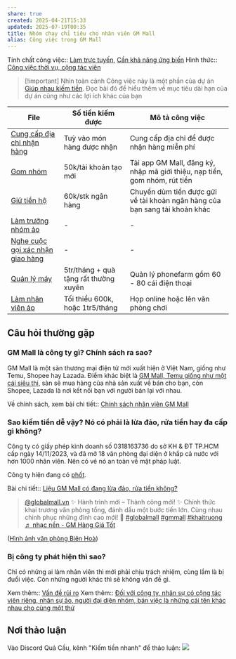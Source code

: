 ```yaml
---
share: true
created: 2025-04-21T15:33
updated: 2025-07-19T00:35
title: Nhóm chạy chỉ tiêu cho nhân viên GM Mall
alias: Công việc trong GM Mall
---
```

Tính chất công việc:: [Làm trực tuyến](../../../../%C4%90%E1%BA%B7c%20%C4%91i%E1%BB%83m%20c%C3%B4ng%20vi%E1%BB%87c/N%C6%A1i%20l%C3%A0m%20vi%E1%BB%87c/L%C3%A0m%20tr%E1%BB%B1c%20tuy%E1%BA%BFn.md), [Cần khả năng ứng biến](../../../../%C4%90%E1%BA%B7c%20%C4%91i%E1%BB%83m%20c%C3%B4ng%20vi%E1%BB%87c/Ki%E1%BA%BFn%20th%E1%BB%A9c,%20k%E1%BB%B9%20n%C4%83ng/C%E1%BA%A7n%20kh%E1%BA%A3%20n%C4%83ng%20%E1%BB%A9ng%20bi%E1%BA%BFn.md)
Hình thức:: [Công việc thời vụ, cộng tác viên](../../index.md)

> [!important] Nhìn toàn cảnh
> Công việc này là một phần của dự án [Giúp nhau kiếm tiền](../../../../../../%F0%9F%93%90D%E1%BB%B1%20%C3%A1n/Gi%C3%BAp%20nhau%20ki%E1%BA%BFm%20ti%E1%BB%81n/index.md). Đọc bài đó để hiểu thêm về mục tiêu dài hạn của dự án cũng như các lợi ích khác của bạn

| File                                                                                                                                                                           | Số tiền kiếm được                     | Mô tả công việc                                                             |
| ------------------------------------------------------------------------------------------------------------------------------------------------------------------------------ | ------------------------------------- | --------------------------------------------------------------------------- |
| [Cung cấp địa chỉ nhận hàng](./Cung%20c%E1%BA%A5p%20%C4%91%E1%BB%8Ba%20ch%E1%BB%89%20nh%E1%BA%ADn%20h%C3%A0ng.md)             | Tuỳ vào món hàng được nhận            | Cung cấp địa chỉ để được nhận hàng miễn phí                                 |
| [Gom nhóm](./Gom%20nh%C3%B3m.md)                                                 | 50k/tài khoản tạo mới                 | Tải app GM Mall, đăng ký, nhập mã giới thiệu, nạp tiền, gom nhóm, rút tiền  |
| [Giữ tiền hộ](./Gi%E1%BB%AF%20ti%E1%BB%81n%20h%E1%BB%99.md)                                           | 60k/stk ngân hàng                     | Chuyển dùm tiền được gửi về tài khoản ngân hàng của bạn sang tài khoản khác |
| [Làm trưởng nhóm ảo](./L%C3%A0m%20tr%C6%B0%E1%BB%9Fng%20nh%C3%B3m%20%E1%BA%A3o.md)                             | \-                                    | \-                                                                          |
| [Nghe cuộc gọi xác nhận giao hàng](./Nghe%20cu%E1%BB%99c%20g%E1%BB%8Di%20x%C3%A1c%20nh%E1%BA%ADn%20giao%20h%C3%A0ng.md) | \-                                    | \-                                                                          |
| [Quản lý máy](./Qu%E1%BA%A3n%20l%C3%BD%20m%C3%A1y.md)                                           | 5tr/tháng + quà tặng rất thường xuyên | Quản lý phonefarm gồm 60 - 80 cái điện thoại                                |
| [Làm nhân viên ảo](./L%C3%A0m%20nh%C3%A2n%20vi%C3%AAn%20%E1%BA%A3o.md)                                 | Tối thiểu 600k, hoặc 1tr5/tháng       | Họp online hoặc lên văn phòng chơi                                          |


## Câu hỏi thường gặp
### GM Mall là công ty gì? Chính sách ra sao?
GM Mall là một sàn thương mại điện tử mới xuất hiện ở Việt Nam, giống như Temu, Shopee hay Lazada. Điểm khác biệt là [GM Mall, Temu giống như một cái siêu thị](../../../../../Ch%C3%ADnh%20s%C3%A1ch%20c%C3%B4ng%20ty/S%C3%A0n%20th%C6%B0%C6%A1ng%20m%E1%BA%A1i%20%C4%91i%E1%BB%87n%20t%E1%BB%AD/GM%20Mall/GM%20Mall%20gi%E1%BB%91ng%20nh%C6%B0%20m%E1%BB%99t%20c%C3%A1i%20si%C3%AAu%20th%E1%BB%8B%20h%C3%A0ng%20TQ.md), sàn sẽ mua hàng của nhà sản xuất về bán cho bạn, còn Shopee, Lazada là nơi kết nối bạn với người bán lại với nhau.

Về chính sách, xem bài chi tiết:: [Chính sách nhân viên GM Mall](../../../../../Ch%C3%ADnh%20s%C3%A1ch%20c%C3%B4ng%20ty/S%C3%A0n%20th%C6%B0%C6%A1ng%20m%E1%BA%A1i%20%C4%91i%E1%BB%87n%20t%E1%BB%AD/GM%20Mall/Nh%C3%A2n%20s%E1%BB%B1/Ch%C3%ADnh%20s%C3%A1ch%20cho%20nh%C3%A2n%20vi%C3%AAn.md)

### Sao kiếm tiền dễ vậy? Nó có phải là lừa đảo, rửa tiền hay đa cấp gì không?
Công ty có giấy phép kinh doanh số 0318163736 do sở KH & ĐT TP.HCM cấp ngày 14/11/2023, và đã mở 18 văn phòng đại diện ở khắp cả nước với hơn 1000 nhân viên. Nên có vẻ nó an toàn về mặt pháp luật. 

Công ty hiện đang có [phốt](../../../../../C%E1%BA%A3nh%20gi%C3%A1c%20l%E1%BB%ABa%20%C4%91%E1%BA%A3o/G%E1%BA%B7p%20tr%E1%BB%B1c%20ti%E1%BA%BFp/Ph%E1%BB%91t%20GM.md).

Bài chi tiết:: [Liệu GM Mall có đang lừa đảo, rửa tiền không?](../../../../../../%E2%9A%A1Hi%E1%BB%83u%20bi%E1%BA%BFt%20s%C3%A2u/T%E1%BB%95%20ch%E1%BB%A9c%20t%C3%A0i%20ch%C3%ADnh/C%C3%B4ng%20ty%20khuy%E1%BA%BFn%20m%C3%A3i%20nhi%E1%BB%81u%20l%C3%A0%20v%C3%AC%20nh%C3%A0%20%C4%91%E1%BA%A7u%20t%C6%B0%20%C4%91%E1%BB%95%20th%C3%AAm%20ti%E1%BB%81n%20v%C3%A0o.md)

<blockquote class="tiktok-embed" cite="https://www.tiktok.com/@globalmall.vn/video/7489348272704867639" data-video-id="7489348272704867639" style="max-width: 605px;min-width: 325px;" > <section> <a target="_blank" title="@globalmall.vn" href="https://www.tiktok.com/@globalmall.vn?refer=embed">@globalmall.vn</a> ✨ Hành trình mới – Thành công mới! ✨ Chính thức khai trương văn phòng tổng, đánh dấu một bước tiến lớn. Cùng nhau chinh phục những đỉnh cao mới! 🚀 <a title="globalmall" target="_blank" href="https://www.tiktok.com/tag/globalmall?refer=embed">#globalmall</a> <a title="gmmall" target="_blank" href="https://www.tiktok.com/tag/gmmall?refer=embed">#gmmall</a> <a title="khaitruong" target="_blank" href="https://www.tiktok.com/tag/khaitruong?refer=embed">#khaitruong</a> <a target="_blank" title="♬ nhạc nền  - GM Hàng Giá Tốt" href="https://www.tiktok.com/music/nhạc-nền-GM-Hàng-Giá-Tốt-7489348297455799046?refer=embed">♬ nhạc nền  - GM Hàng Giá Tốt</a> </section> </blockquote> <script async src="https://www.tiktok.com/embed.js"></script>

([Hình ảnh văn phòng Biên Hoà](https://www.tiktok.com/@globalmall.vn/video/7494869145012489479))

### Bị công ty phát hiện thì sao?
Chỉ có những ai làm nhân viên thì mới phải chịu trách nhiệm, cùng lắm là bị đuổi việc. Còn những người khác thì sẽ không vấn đề gì.

Xem thêm:: [Vấn đề rủi ro](../../../../../../%F0%9F%93%90D%E1%BB%B1%20%C3%A1n/Gi%C3%BAp%20nhau%20ki%E1%BA%BFm%20ti%E1%BB%81n/Ch%E1%BA%A1y%20ch%E1%BB%89%20ti%C3%AAu%20cho%20nh%C3%A2n%20vi%C3%AAn%20c%C3%B4ng%20ty/Ch%C6%A1i%20ch%C3%ADnh%20s%C3%A1ch/V%E1%BA%A5n%20%C4%91%E1%BB%81%20r%E1%BB%A7i%20ro.md)
Xem thêm:: [Đối với công ty, nhân sự có cộng tác viên riêng, nhân sự ảo, người đại diện nhóm, bán việc là những cái tên khác nhau cho cùng một thứ](../../../../../../%E2%9A%A1Hi%E1%BB%83u%20bi%E1%BA%BFt%20s%C3%A2u/M%C3%B4%20h%C3%ACnh%20nh%C3%A2n%20s%E1%BB%B1/%C4%90%E1%BB%91i%20v%E1%BB%9Bi%20c%C3%B4ng%20ty,%20nh%C3%A2n%20s%E1%BB%B1%20c%C3%B3%20c%E1%BB%99ng%20t%C3%A1c%20vi%C3%AAn%20ri%C3%AAng,%20nh%C3%A2n%20s%E1%BB%B1%20%E1%BA%A3o,%20ng%C6%B0%E1%BB%9Di%20%C4%91%E1%BA%A1i%20di%E1%BB%87n%20nh%C3%B3m,%20b%C3%A1n%20vi%E1%BB%87c%20l%C3%A0%20nh%E1%BB%AFng%20c%C3%A1i%20t%C3%AAn%20kh%C3%A1c%20nhau%20cho%20c%C3%B9ng%20m%E1%BB%99t%20th%E1%BB%A9.md)

## Nơi thảo luận
Vào Discord Quả Cầu, kênh "Kiếm tiền nhanh" để thảo luận:
![](https://i.imgur.com/PffcLkI.png)
